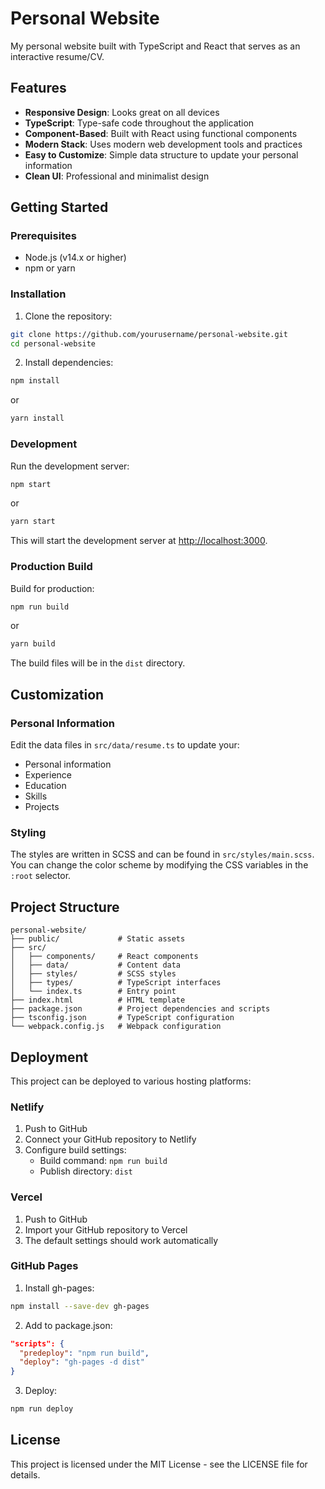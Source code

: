 # Personal Website

My personal website built with TypeScript and React that serves as an interactive resume/CV.

## Features

- **Responsive Design**: Looks great on all devices
- **TypeScript**: Type-safe code throughout the application
- **Component-Based**: Built with React using functional components
- **Modern Stack**: Uses modern web development tools and practices
- **Easy to Customize**: Simple data structure to update your personal information
- **Clean UI**: Professional and minimalist design

## Getting Started

### Prerequisites

- Node.js (v14.x or higher)
- npm or yarn

### Installation

1. Clone the repository:
```bash
git clone https://github.com/yourusername/personal-website.git
cd personal-website
```

2. Install dependencies:
```bash
npm install
```
or
```bash
yarn install
```

### Development

Run the development server:
```bash
npm start
```
or
```bash
yarn start
```

This will start the development server at [http://localhost:3000](http://localhost:3000).

### Production Build

Build for production:
```bash
npm run build
```
or
```bash
yarn build
```

The build files will be in the `dist` directory.

## Customization

### Personal Information

Edit the data files in `src/data/resume.ts` to update your:
- Personal information
- Experience
- Education
- Skills
- Projects

### Styling

The styles are written in SCSS and can be found in `src/styles/main.scss`. You can change the color scheme by modifying the CSS variables in the `:root` selector.

## Project Structure

```
personal-website/
├── public/             # Static assets
├── src/
│   ├── components/     # React components
│   ├── data/           # Content data
│   ├── styles/         # SCSS styles
│   ├── types/          # TypeScript interfaces
│   └── index.ts        # Entry point
├── index.html          # HTML template
├── package.json        # Project dependencies and scripts
├── tsconfig.json       # TypeScript configuration
└── webpack.config.js   # Webpack configuration
```

## Deployment

This project can be deployed to various hosting platforms:

### Netlify

1. Push to GitHub
2. Connect your GitHub repository to Netlify
3. Configure build settings:
   - Build command: `npm run build`
   - Publish directory: `dist`

### Vercel

1. Push to GitHub
2. Import your GitHub repository to Vercel
3. The default settings should work automatically

### GitHub Pages

1. Install gh-pages:
```bash
npm install --save-dev gh-pages
```

2. Add to package.json:
```json
"scripts": {
  "predeploy": "npm run build",
  "deploy": "gh-pages -d dist"
}
```

3. Deploy:
```bash
npm run deploy
```

## License

This project is licensed under the MIT License - see the LICENSE file for details.
